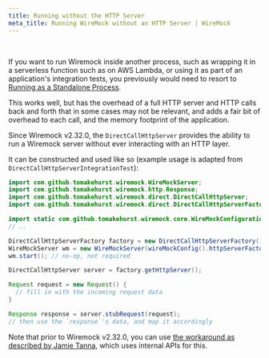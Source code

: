 ```yaml
---
title: Running without the HTTP Server
meta_title: Running WireMock without an HTTP Server | WireMock
---
```


<br>

If you want to run Wiremock inside another process, such as wrapping it in a serverless function such as on AWS Lambda, or using it as part of an application's integration tests, you previously would need to resort to [Running as a Standalone Process](../standalone/).

This works well, but has the overhead of a full HTTP server and HTTP calls back and forth that in some cases may not be relevant, and adds a fair bit of overhead to each call, and the memory footprint of the application.

Since Wiremock v2.32.0, the `DirectCallHttpServer` provides the ability to run a Wiremock server without ever interacting with an HTTP layer.

It can be constructed and used like so (example usage is adapted from `DirectCallHttpServerIntegrationTest`):

```java
import com.github.tomakehurst.wiremock.WireMockServer;
import com.github.tomakehurst.wiremock.http.Response;
import com.github.tomakehurst.wiremock.direct.DirectCallHttpServer;
import com.github.tomakehurst.wiremock.direct.DirectCallHttpServerFactory;

import static com.github.tomakehurst.wiremock.core.WireMockConfiguration.wireMockConfig;
// ..

DirectCallHttpServerFactory factory = new DirectCallHttpServerFactory();
WireMockServer wm = new WireMockServer(wireMockConfig().httpServerFactory(factory));
wm.start(); // no-op, not required

DirectCallHttpServer server = factory.getHttpServer();

Request request = new Request() {
  // fill in with the incoming request data
}

Response response = server.stubRequest(request);
// then use the `response`'s data, and map it accordingly
```

Note that prior to Wiremock v2.32.0, you can use [the workaround as described by Jamie Tanna](https://www.jvt.me/posts/2021/04/29/wiremock-serverless/), which uses internal APIs for this.

